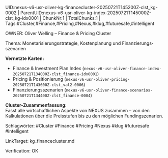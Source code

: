 UID:nexus-v6-usr-oliver-kg-financecluster-20250721T145200Z-clst_kg-0002 | ParentUID:nexus-v6-usr-oliver-kg-index-20250721T145000Z-clst_kg-idx0001 | ChunkNr:1 | TotalChunks:1 | Tags:#Cluster,#Finance,#Pricing,#Nexus,#klug,#futuresafe,#intelligent

OWNER: Oliver Welling – Finance & Pricing Cluster

Thema: Monetarisierungsstrategie, Kostenplanung und Finanzierungs­szenarien

**Vernetzte Karten:**  
- Finance & Investment Plan Index (`nexus-v6-usr-oliver-finance-index-20250721T134000Z-clst_finance-idx0001`)  
- Pricing & Positionierung (`nexus-v6-usr-oliver-pricing-20250721T143600Z-clst_val2-0006`)  
- Finanzierungsszenarien (`nexus-v6-usr-oliver-finance-scenarios-20250721T134400Z-clst_finance-0004`)

**Cluster-Zusammenfassung:**  
Fasst alle wirtschaftlichen Aspekte von NEXUS zusammen – von den Kalkulationen über die Preisstufen bis zu den möglichen Fundingszenarien.

Schlagwörter: #Cluster #Finance #Pricing #Nexus #klug #futuresafe #intelligent

LinkTarget: kg_financecluster.md  

Verification: OK
